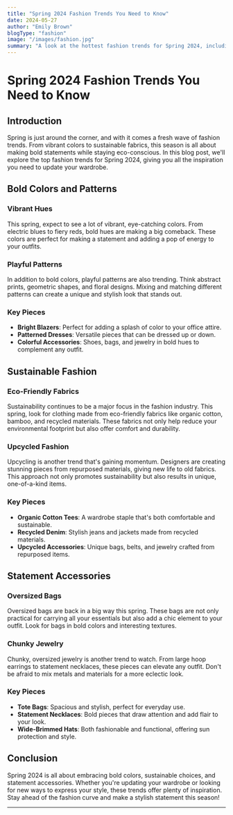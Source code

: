 ```yaml
---
title: "Spring 2024 Fashion Trends You Need to Know"
date: 2024-05-27
author: "Emily Brown"
blogType: "fashion"
image: "/images/fashion.jpg"
summary: "A look at the hottest fashion trends for Spring 2024, including bold colors, sustainable fabrics, and statement accessories."
---
```


# Spring 2024 Fashion Trends You Need to Know


## Introduction

Spring is just around the corner, and with it comes a fresh wave of fashion trends. From vibrant colors to sustainable fabrics, this season is all about making bold statements while staying eco-conscious. In this blog post, we'll explore the top fashion trends for Spring 2024, giving you all the inspiration you need to update your wardrobe.

## Bold Colors and Patterns

### Vibrant Hues
This spring, expect to see a lot of vibrant, eye-catching colors. From electric blues to fiery reds, bold hues are making a big comeback. These colors are perfect for making a statement and adding a pop of energy to your outfits.

### Playful Patterns
In addition to bold colors, playful patterns are also trending. Think abstract prints, geometric shapes, and floral designs. Mixing and matching different patterns can create a unique and stylish look that stands out.

### Key Pieces
- **Bright Blazers**: Perfect for adding a splash of color to your office attire.
- **Patterned Dresses**: Versatile pieces that can be dressed up or down.
- **Colorful Accessories**: Shoes, bags, and jewelry in bold hues to complement any outfit.

## Sustainable Fashion

### Eco-Friendly Fabrics
Sustainability continues to be a major focus in the fashion industry. This spring, look for clothing made from eco-friendly fabrics like organic cotton, bamboo, and recycled materials. These fabrics not only help reduce your environmental footprint but also offer comfort and durability.

### Upcycled Fashion
Upcycling is another trend that's gaining momentum. Designers are creating stunning pieces from repurposed materials, giving new life to old fabrics. This approach not only promotes sustainability but also results in unique, one-of-a-kind items.

### Key Pieces
- **Organic Cotton Tees**: A wardrobe staple that's both comfortable and sustainable.
- **Recycled Denim**: Stylish jeans and jackets made from recycled materials.
- **Upcycled Accessories**: Unique bags, belts, and jewelry crafted from repurposed items.

## Statement Accessories

### Oversized Bags
Oversized bags are back in a big way this spring. These bags are not only practical for carrying all your essentials but also add a chic element to your outfit. Look for bags in bold colors and interesting textures.

### Chunky Jewelry
Chunky, oversized jewelry is another trend to watch. From large hoop earrings to statement necklaces, these pieces can elevate any outfit. Don't be afraid to mix metals and materials for a more eclectic look.

### Key Pieces
- **Tote Bags**: Spacious and stylish, perfect for everyday use.
- **Statement Necklaces**: Bold pieces that draw attention and add flair to your look.
- **Wide-Brimmed Hats**: Both fashionable and functional, offering sun protection and style.

## Conclusion

Spring 2024 is all about embracing bold colors, sustainable choices, and statement accessories. Whether you're updating your wardrobe or looking for new ways to express your style, these trends offer plenty of inspiration. Stay ahead of the fashion curve and make a stylish statement this season!


---